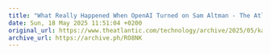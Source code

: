 ```yaml
---
title: "What Really Happened When OpenAI Turned on Sam Altman - The Atlantic"
date: Sun, 18 May 2025 11:51:04 +0200
original_url: https://www.theatlantic.com/technology/archive/2025/05/karen-hao-empire-of-ai-excerpt/682798/
archive_url: https://archive.ph/RO8NK
---
```

